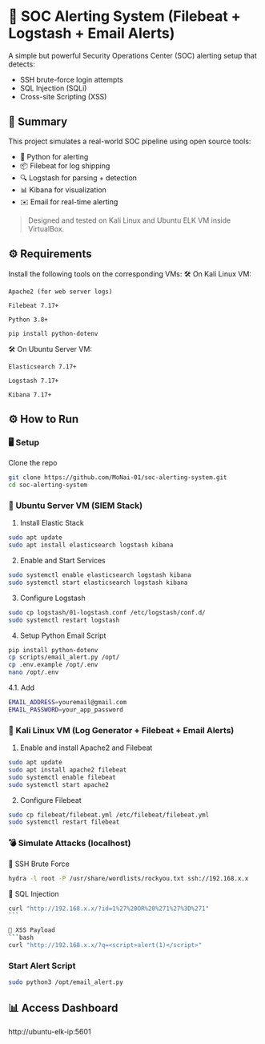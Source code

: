 # 🚨 SOC Alerting System (Filebeat + Logstash + Email Alerts)

A simple but powerful Security Operations Center (SOC) alerting setup that detects:
- SSH brute-force login attempts
- SQL Injection (SQLi)
- Cross-site Scripting (XSS)

## 📌 Summary

This project simulates a real-world SOC pipeline using open source tools:
- 🐍 Python for alerting
- 📦 Filebeat for log shipping
- 🔍 Logstash for parsing + detection
- 📊 Kibana for visualization
- ✉️  Email for real-time alerting

> Designed and tested on Kali Linux and Ubuntu ELK VM inside VirtualBox.

## ⚙️ Requirements

Install the following tools on the corresponding VMs:
🛠️ On Kali Linux VM:

    Apache2 (for web server logs)

    Filebeat 7.17+

    Python 3.8+

    pip install python-dotenv

🛠️ On Ubuntu Server VM:

    Elasticsearch 7.17+

    Logstash 7.17+

    Kibana 7.17+

## ⚙️ How to Run

### 🖥️ Setup

Clone the repo

```bash
git clone https://github.com/MoNai-01/soc-alerting-system.git
cd soc-alerting-system
```
### 🐧 Ubuntu Server VM (SIEM Stack)
1. Install Elastic Stack
```bash
sudo apt update
sudo apt install elasticsearch logstash kibana
```
2. Enable and Start Services
```bash
sudo systemctl enable elasticsearch logstash kibana
sudo systemctl start elasticsearch logstash kibana
```
3. Configure Logstash
```bash
sudo cp logstash/01-logstash.conf /etc/logstash/conf.d/
sudo systemctl restart logstash
```
4. Setup Python Email Script
```bash
pip install python-dotenv
cp scripts/email_alert.py /opt/
cp .env.example /opt/.env
nano /opt/.env
```
4.1. Add
```bash
EMAIL_ADDRESS=youremail@gmail.com
EMAIL_PASSWORD=your_app_password
```

### 🧪 Kali Linux VM (Log Generator + Filebeat + Email Alerts)
1. Enable and install Apache2 and Filebeat
```bash
sudo apt update
sudo apt install apache2 filebeat
sudo systemctl enable filebeat
sudo systemctl start apache2
```
2. Configure Filebeat
```bash
sudo cp filebeat/filebeat.yml /etc/filebeat/filebeat.yml
sudo systemctl restart filebeat
```

### 💣 Simulate Attacks (localhost)
🚨 SSH Brute Force
```bash
hydra -l root -P /usr/share/wordlists/rockyou.txt ssh://192.168.x.x
```

🚨 SQL Injection
````bash
curl "http://192.168.x.x/?id=1%27%20OR%20%271%27%3D%271"
```

🚨 XSS Payload
```bash
curl "http://192.168.x.x/?q=<script>alert(1)</script>"
````

### Start Alert Script
```bash
sudo python3 /opt/email_alert.py
```

## 📊 Access Dashboard
http://ubuntu-elk-ip:5601
